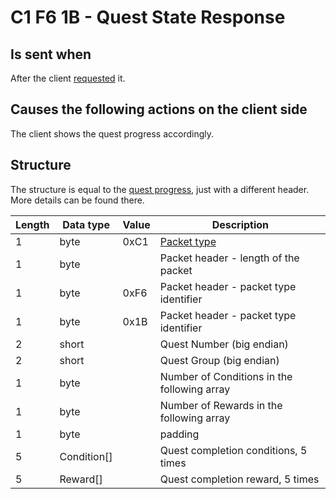 ﻿# C1 F6 1B - Quest State Response

## Is sent when
After the client [requested](<C1F61B - Quest State Request (by client).md>) it.

## Causes the following actions on the client side
The client shows the quest progress accordingly.


## Structure

The structure is equal to the [quest progress](<C1F60C - Quest Progress (by server).md>), just with a different header. More details can be found there.

|  Length  | Data type | Value | Description |
|----------|---------|-------------|---------|
| 1 | byte | 0xC1   | [Packet type](PacketTypes.md) |
| 1 | byte |        | Packet header - length of the packet |
| 1 | byte | 0xF6   | Packet header - packet type identifier |
| 1 | byte | 0x1B   | Packet header - packet type identifier |
| 2 | short |       | Quest Number (big endian) |
| 2 | short |       | Quest Group (big endian) |
| 1 | byte |        | Number of Conditions in the following array |
| 1 | byte |        | Number of Rewards in the following array |
| 1 | byte |        | padding |
| 5 | Condition[] | | Quest completion conditions, 5 times  |
| 5 | Reward[]|     | Quest completion reward, 5 times |